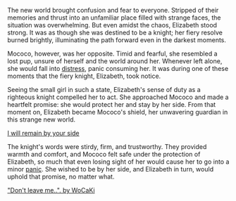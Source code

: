 <!-- title: By Your Side -->

The new world brought confusion and fear to everyone. Stripped of their memories and thrust into an unfamiliar place filled with strange faces, the situation was overwhelming. But even amidst the chaos, Elizabeth stood strong. It was as though she was destined to be a knight; her fiery resolve burned brightly, illuminating the path forward even in the darkest moments.

Mococo, however, was her opposite. Timid and fearful, she resembled a lost pup, unsure of herself and the world around her. Whenever left alone, she would fall into [distress](https://www.youtube.com/live/OSjlqA0FS9Q?feature=shared\&t=4128), panic consuming her. It was during one of these moments that the fiery knight, Elizabeth, took notice.

Seeing the small girl in such a state, Elizabeth's sense of duty as a righteous knight compelled her to act. She approached Mococo and made a heartfelt promise: she would protect her and stay by her side. From that moment on, Elizabeth became Mococo's shield, her unwavering guardian in this strange new world.

[I will remain by your side](#embed:https://www.youtube.com/live/2qiX7084obE?t=3891)

The knight's words were stirdy, firm, and trustworthy. They provided warmth and comfort, and Mococo felt safe under the protection of Elizabeth, so much that even losing sight of her would cause her to go into a minor [panic](https://www.youtube.com/live/OSjlqA0FS9Q?feature=shared\&t=4131). She wished to be by her side, and Elizabeth in turn, would uphold that promise, no matter what.

["Don't leave me..". by WoCaKi](https://x.com/WCKsan/status/1830274143344042319)
